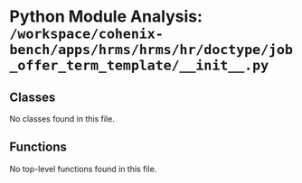 # Python Module Analysis: `/workspace/cohenix-bench/apps/hrms/hrms/hr/doctype/job_offer_term_template/__init__.py`

## Classes

No classes found in this file.


## Functions

No top-level functions found in this file.
